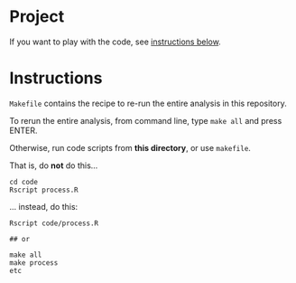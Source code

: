 # Project

If you want to play with the code, see [instructions below](#instructions).


# Instructions

`Makefile` contains the recipe to re-run the entire analysis in this
repository.

To rerun the entire analysis, from command line, type `make all` and press
ENTER.

Otherwise, run code scripts from **this directory**, or use `makefile`.

That is, do **not** do this...
	
	cd code
	Rscript process.R

... instead, do this:

	Rscript code/process.R
	
	## or
	
	make all
	make process
	etc
